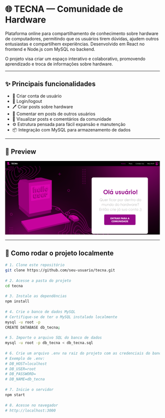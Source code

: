# 🌐 TECNA — Comunidade de Hardware

Plataforma online para compartilhamento de conhecimento sobre hardware de computadores, permitindo que os usuários tirem dúvidas, ajudem outros entusiastas e compartilhem experiências. Desenvolvido em React no frontend e Node.js com MySQL no backend.

O projeto visa criar um espaço interativo e colaborativo, promovendo aprendizado e troca de informações sobre hardware.

---

## ✨ Principais funcionalidades
- 📝 Criar conta de usuário
- 🔑 Login/logout
- 🖊️ Criar posts sobre hardware
- 💬 Comentar em posts de outros usuários
- 👀 Visualizar posts e comentários da comunidade
- ⚙️ Estrutura pensada para fácil expansão e manutenção
- 📦 Integração com MySQL para armazenamento de dados

---

## 📸 Preview
![Preview da Tecna](./preview.png)  

---


## 🔧 Como rodar o projeto localmente

```bash
# 1. Clone este repositório
git clone https://github.com/seu-usuario/tecna.git

# 2. Acesse a pasta do projeto
cd tecna

# 3. Instale as dependências
npm install

# 4. Crie o banco de dados MySQL
# Certifique-se de ter o MySQL instalado localmente
mysql -u root -p
CREATE DATABASE db_tecna;

# 5. Importe o arquivo SQL do banco de dados
mysql -u root -p db_tecna < db_tecna.sql

# 6. Crie um arquivo .env na raiz do projeto com as credenciais do banco
# Exemplo de .env:
# DB_HOST=localhost
# DB_USER=root
# DB_PASSWORD=
# DB_NAME=db_tecna

# 7. Inicie o servidor
npm start

# 8. Acesse no navegador
# http://localhost:3000

